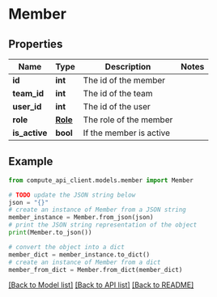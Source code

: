 # Member


## Properties

Name | Type | Description | Notes
------------ | ------------- | ------------- | -------------
**id** | **int** | The id of the member | 
**team_id** | **int** | The id of the team | 
**user_id** | **int** | The id of the user | 
**role** | [**Role**](Role.md) | The role of the member | 
**is_active** | **bool** | If the member is active | 

## Example

```python
from compute_api_client.models.member import Member

# TODO update the JSON string below
json = "{}"
# create an instance of Member from a JSON string
member_instance = Member.from_json(json)
# print the JSON string representation of the object
print(Member.to_json())

# convert the object into a dict
member_dict = member_instance.to_dict()
# create an instance of Member from a dict
member_from_dict = Member.from_dict(member_dict)
```
[[Back to Model list]](../README.md#documentation-for-models) [[Back to API list]](../README.md#documentation-for-api-endpoints) [[Back to README]](../README.md)


